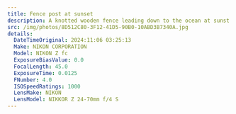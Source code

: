 ```yaml
---
title: Fence post at sunset
description: A knotted wooden fence leading down to the ocean at sunst
src: /img/photos/8D512C80-3F12-41D5-90B0-10ABD3B7340A.jpg
details:
  DateTimeOriginal: 2024:11:06 03:25:13
  Make: NIKON CORPORATION
  Model: NIKON Z fc
  ExposureBiasValue: 0.0
  FocalLength: 45.0
  ExposureTime: 0.0125
  FNumber: 4.0
  ISOSpeedRatings: 1000
  LensMake: NIKON
  LensModel: NIKKOR Z 24-70mm f/4 S
---
```

